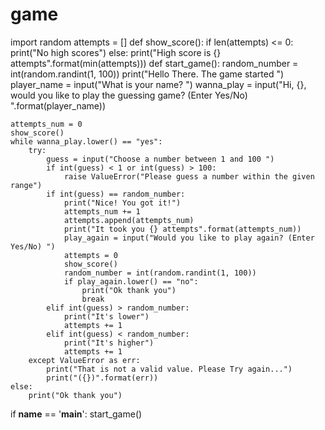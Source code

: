 # game
import random
attempts = []
def show_score():
    if len(attempts) <= 0:
        print("No high scores")
    else:
        print("High score is {} attempts".format(min(attempts)))
def start_game():
    random_number = int(random.randint(1, 100))
    print("Hello There. The game started ")
    player_name = input("What is your name? ")
    wanna_play = input("Hi, {}, would you like to play the guessing game? (Enter Yes/No) ".format(player_name))
   
    attempts_num = 0
    show_score()
    while wanna_play.lower() == "yes":
        try:
            guess = input("Choose a number between 1 and 100 ")
            if int(guess) < 1 or int(guess) > 100:
                raise ValueError("Please guess a number within the given range")
            if int(guess) == random_number:
                print("Nice! You got it!")
                attempts_num += 1
                attempts.append(attempts_num)
                print("It took you {} attempts".format(attempts_num))
                play_again = input("Would you like to play again? (Enter Yes/No) ")
                attempts = 0
                show_score()
                random_number = int(random.randint(1, 100))
                if play_again.lower() == "no":
                    print("Ok thank you")
                    break
            elif int(guess) > random_number:
                print("It's lower")
                attempts += 1
            elif int(guess) < random_number:
                print("It's higher")
                attempts += 1
        except ValueError as err:
            print("That is not a valid value. Please Try again...")
            print("({})".format(err))
    else:
        print("Ok thank you")
if __name__ == '__main__':
    start_game()
                
